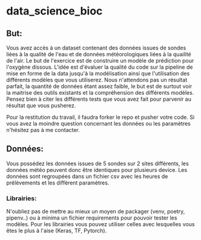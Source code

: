 # data_science_bioc

## But: 

Vous avez accès à un dataset contenant des données issues de sondes liées à la qualité de l'eau et de données météorologiques liées à la quailité de l'air. 
Le but de l'exercice est de construire un modèle de prédiction pour l'oxygène dissous. 
L'idée est d'évaluer la qualité du code sur la pipeline de mise en forme de la data jusqu'à la modélisation ainsi que l'utilisation des différents modèles que vous utiliserez. Nous n'attendons pas un résultat parfait, la quantité de données étant assez faible, le but est de surtout voir la maitrise des outils existants et la compréhension des différents modèles.
Pensez bien à citer les différents tests que vous avez fait pour parvenir au résultat que vous pusherez. 

Pour la restitution du travail, il faudra forker le repo et pusher votre code. 
Si vous avez la moindre question concernant les données ou les paramètres n'hésitez pas à me contacter. 
## Données: 

Vous possédez les données issues de 5 sondes sur 2 sites différents, les données météo peuvent donc être identiques pour plusieurs device. 
Les données sont regroupées dans un fichier csv avec les heures de prélèvements et les différent paramètres. 



### Librairies:
N'oubliez pas de mettre au mieux un moyen de packager (venv, poetry, pipenv..) ou à minima un fichier requirements pour pouvoir tester les modèles. 
Pour les librairies vous pouvez utiliser celles avec lesquelles vous êtes le plus à l'aise (Keras, TF, Pytorch). 

